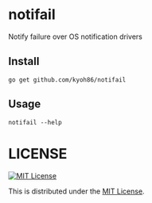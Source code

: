 # notifail

Notify failure over OS notification drivers

## Install

```
go get github.com/kyoh86/notifail
```

## Usage

```
notifail --help
```

# LICENSE

[![MIT License](http://img.shields.io/badge/license-MIT-blue.svg)](http://www.opensource.org/licenses/MIT)

This is distributed under the [MIT License](http://www.opensource.org/licenses/MIT).
